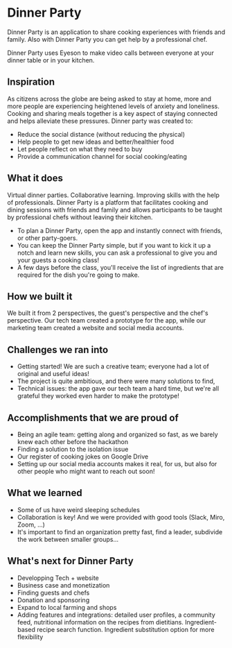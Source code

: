# Dinner Party
Dinner Party is an application to share cooking experiences with friends and family.
Also with Dinner Party you can get help by a professional chef. 

Dinner Party uses Eyeson to make video calls between everyone at your dinner table or in your kitchen.

## Inspiration
As citizens across the globe are being asked to stay at home, more and more people are experiencing heightened levels of anxiety and loneliness. Cooking and sharing meals together is a key aspect of staying connected and helps alleviate these pressures. Dinner party was created to:
- Reduce the social distance (without reducing the physical)
- Help people to get new ideas and better/healthier food
- Let people reflect on what they need to buy
- Provide a communication channel for social cooking/eating

## What it does
Virtual dinner parties. Collaborative learning. Improving skills with the help of professionals. Dinner Party is a platform that facilitates cooking and dining sessions with friends and family and allows participants to be taught by professional chefs without leaving their kitchen.
- To plan a Dinner Party, open the app and instantly connect with friends, or other party-goers.
- You can keep the Dinner Party simple, but if you want to kick it up a notch and learn new skills, you can ask a professional to give you and your guests a cooking class!
- A few days before the class, you'll receive the list of ingredients that are required for the dish you're going to make.

## How we built it
We built it from 2 perspectives, the guest's perspective and the chef's perspective. Our tech team created a prototype for the app, while our marketing team created a website and social media accounts.

## Challenges we ran into
- Getting started! We are such a creative team; everyone had a lot of original and useful ideas!
- The project is quite ambitious, and there were many solutions to find,
- Technical issues: the app gave our tech team a hard time, but we're all grateful they worked even harder to make the prototype!

## Accomplishments that we are proud of
- Being an agile team: getting along and organized so fast, as we barely knew each other before the hackathon
- Finding a solution to the isolation issue
- Our register of cooking jokes on Google Drive
- Setting up our social media accounts makes it real, for us, but also for other people who might want to reach out soon!

## What we learned
- Some of us have weird sleeping schedules
- Collaboration is key! And we were provided with good tools (Slack, Miro, Zoom, ...)
- It's important to find an organization pretty fast, find a leader, subdivide the work between smaller groups...

## What's next for Dinner Party
- Developping Tech + website
- Business case and monetization
- Finding guests and chefs
- Donation and sponsoring
- Expand to local farming and shops
- Adding features and integrations: detailed user profiles, a community feed, nutritional information on the recipes from dietitians. Ingredient-based recipe search function. Ingredient substitution option for more flexibility
